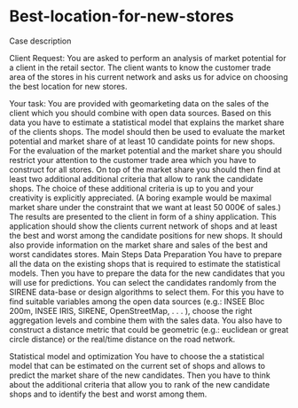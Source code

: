 # Best-location-for-new-stores
Case description

Client Request: You are asked to perform an analysis of market potential for a client in the retail sector. The client wants to know the customer trade area of the stores in his current network and asks us for advice on choosing the best location for new stores.

Your task: You are provided with geomarketing data on the sales of the client which you should combine with open data sources. Based on this data you have to estimate a statistical model that explains the market share of the clients shops. The model should then be used to evaluate the market potential and market share of at least 10 candidate points for new shops. For the evaluation of the market potential and the market share you should restrict your attention to the customer trade area which you have to construct for all stores. On top of the market share you should then find at least two additional additional criteria that allow to rank the candidate shops. The choice of these additional criteria is up to you and your creativity is explicitly appreciated. (A boring example would be maximal market share under the constraint that we want at least 50 000€ of sales.) The results are presented to the client in form of a shiny application. This application should show the clients current network of shops and at least the best and worst among the candidate positions for new shops. It should also provide information on the market share and sales of the best and worst candidates stores. Main Steps Data Preparation You have to prepare all the data on the existing shops that is required to estimate the statistical models. Then you have to prepare the data for the new candidates that you will use for predictions. You can select the candidates randomly from the SIRENE data-base or design algorithms to select them. For this you have to find suitable variables among the open data sources (e.g.: INSEE Bloc 200m, INSEE IRIS, SIRENE, OpenStreetMap, . . . ), choose the right aggregation levels and combine them with the sales data. You also have to construct a distance metric that could be geometric (e.g.: euclidean or great circle distance) or the real/time distance on the road network.

Statistical model and optimization You have to choose the a statistical model that can be estimated on the current set of shops and allows to predict the market share of the new candidates. Then you have to think about the additional criteria that allow you to rank of the new candidate shops and to identify the best and worst among them.
